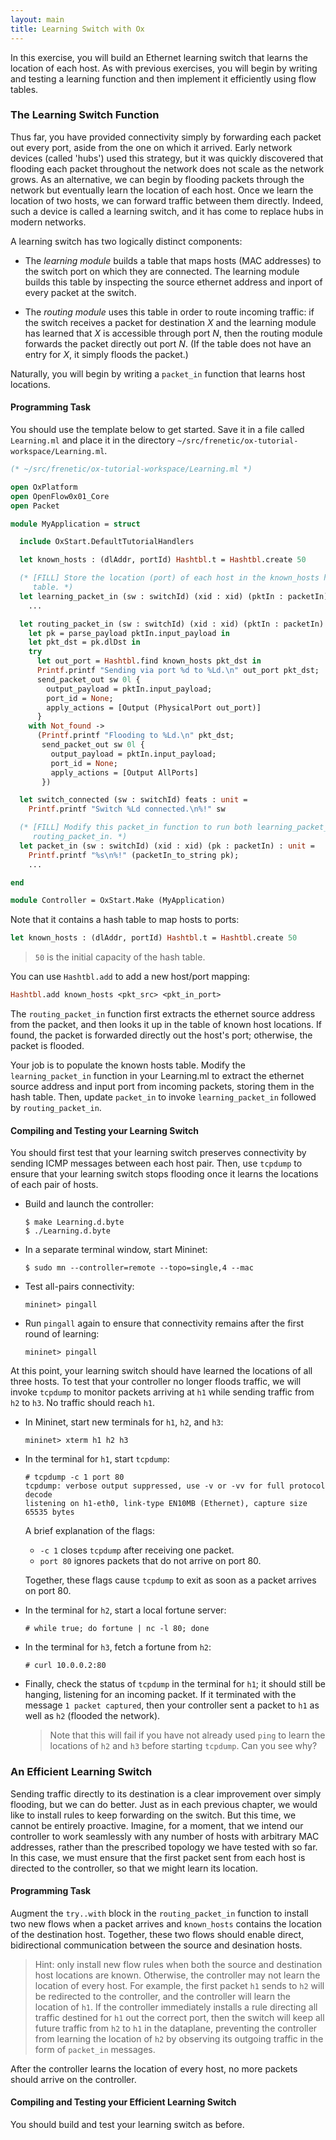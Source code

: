 ```yaml
---
layout: main
title: Learning Switch with Ox
---
```



In this exercise, you will build an Ethernet learning switch that learns the
location of each host.  As with previous exercises, you will begin by writing
and testing a learning function and then implement it efficiently using flow
tables.

### The Learning Switch Function

Thus far, you have provided connectivity simply by forwarding each packet out
every port, aside from the one on which it arrived. Early network devices
(called 'hubs') used this strategy, but it was quickly discovered that flooding
each packet throughout the network does not scale as the network grows.  As an
alternative, we can begin by flooding packets through the network but
eventually learn the location of each host.  Once we learn the location of two
hosts, we can forward traffic between them directly.  Indeed, such a device is
called a learning switch, and it has come to replace hubs in modern networks.

A learning switch has two logically distinct components:

- The *learning module* builds a table that maps hosts (MAC addresses)
  to the switch port on which they are connected. The learning module
  builds this table by inspecting the source ethernet address and inport
  of every packet at the switch.

- The *routing module* uses this table in order to route incoming traffic:
  if the switch receives a packet for destination _X_ and the learning
  module has learned that _X_ is accessible through port _N_, then the
  routing module forwards the packet directly out port _N_. (If the table
  does not have an entry for _X_, it simply floods the packet.)

Naturally, you will begin by writing a `packet_in` function that learns host
locations.

#### Programming Task

You should use the template below to get started.  Save it in a file called
`Learning.ml` and place it in the directory
`~/src/frenetic/ox-tutorial-workspace/Learning.ml`.

~~~ ocaml
(* ~/src/frenetic/ox-tutorial-workspace/Learning.ml *)

open OxPlatform
open OpenFlow0x01_Core
open Packet

module MyApplication = struct

  include OxStart.DefaultTutorialHandlers

  let known_hosts : (dlAddr, portId) Hashtbl.t = Hashtbl.create 50

  (* [FILL] Store the location (port) of each host in the known_hosts hash
     table. *)
  let learning_packet_in (sw : switchId) (xid : xid) (pktIn : packetIn) : unit =
    ...

  let routing_packet_in (sw : switchId) (xid : xid) (pktIn : packetIn) : unit =
    let pk = parse_payload pktIn.input_payload in
    let pkt_dst = pk.dlDst in
    try
      let out_port = Hashtbl.find known_hosts pkt_dst in
      Printf.printf "Sending via port %d to %Ld.\n" out_port pkt_dst;
      send_packet_out sw 0l {
        output_payload = pktIn.input_payload;
        port_id = None;
        apply_actions = [Output (PhysicalPort out_port)]
      }
    with Not_found ->
      (Printf.printf "Flooding to %Ld.\n" pkt_dst;
       send_packet_out sw 0l {
         output_payload = pktIn.input_payload;
         port_id = None;
         apply_actions = [Output AllPorts]
       })

  let switch_connected (sw : switchId) feats : unit =
    Printf.printf "Switch %Ld connected.\n%!" sw

  (* [FILL] Modify this packet_in function to run both learning_packet_in and
     routing_packet_in. *)
  let packet_in (sw : switchId) (xid : xid) (pk : packetIn) : unit =
    Printf.printf "%s\n%!" (packetIn_to_string pk);
    ...

end

module Controller = OxStart.Make (MyApplication)
~~~

Note that it contains a hash table to map hosts to ports:

~~~ ocaml
let known_hosts : (dlAddr, portId) Hashtbl.t = Hashtbl.create 50
~~~

> `50` is the initial capacity of the hash table.

You can use `Hashtbl.add` to add a new host/port mapping:

~~~ ocaml
Hashtbl.add known_hosts <pkt_src> <pkt_in_port>
~~~

The `routing_packet_in` function first extracts the ethernet source address
from the packet, and then looks it up in the table of known host locations.  If
found, the packet is forwarded directly out the host's port; otherwise, the
packet is flooded.

Your job is to populate the known hosts table.  Modify the `learning_packet_in`
function in your Learning.ml to extract the ethernet source address and input
port from incoming packets, storing them in the hash table.  Then, update
`packet_in` to invoke `learning_packet_in` followed by `routing_packet_in`.

#### Compiling and Testing your Learning Switch

You should first test that your learning switch preserves connectivity by
sending ICMP messages between each host pair.  Then, use `tcpdump` to ensure
that your learning switch stops flooding once it learns the locations of each
pair of hosts.

- Build and launch the controller:

  ~~~ shell
  $ make Learning.d.byte
  $ ./Learning.d.byte
  ~~~

- In a separate terminal window, start Mininet:

  ~~~ shell
  $ sudo mn --controller=remote --topo=single,4 --mac
  ~~~

- Test all-pairs connectivity:

  ~~~
  mininet> pingall
  ~~~

- Run `pingall` again to ensure that connectivity remains after the first round
of learning:

  ~~~
  mininet> pingall
  ~~~

At this point, your learning switch should have learned the locations of all
three hosts.  To test that your controller no longer floods traffic, we will
invoke `tcpdump` to monitor packets arriving at `h1` while sending traffic
from `h2` to `h3`.  No traffic should reach `h1`.

  * In Mininet, start new terminals for `h1`, `h2`, and `h3`:

    ~~~
    mininet> xterm h1 h2 h3
    ~~~

  * In the terminal for `h1`, start `tcpdump`:

    ~~~
    # tcpdump -c 1 port 80
    tcpdump: verbose output suppressed, use -v or -vv for full protocol decode
    listening on h1-eth0, link-type EN10MB (Ethernet), capture size 65535 bytes
    ~~~

    A brief explanation of the flags:

    - `-c 1` closes `tcpdump` after receiving one packet.
    - `port 80` ignores packets that do not arrive on port 80.

    Together, these flags cause `tcpdump` to exit as soon as a packet arrives on port 80.

  * In the terminal for `h2`, start a local fortune server:

    ~~~
    # while true; do fortune | nc -l 80; done
    ~~~

  * In the terminal for `h3`, fetch a fortune from `h2`:

    ~~~
    # curl 10.0.0.2:80
    ~~~

  * Finally, check the status of `tcpdump` in the terminal for `h1`; it should
    still be hanging, listening for an incoming packet.  If it terminated with
    the message `1 packet captured`, then your controller sent a packet to `h1`
    as well as `h2` (flooded the network).

    > Note that this will fail if you have not already used `ping` to learn the
    > locations of `h2` and `h3` before starting `tcpdump`.  Can you see why?

### An Efficient Learning Switch

Sending traffic directly to its destination is a clear improvement over simply
flooding, but we can do better. Just as in each previous chapter, we would like
to install rules to keep forwarding on the switch. But this time, we cannot be
entirely proactive.  Imagine, for a moment, that we intend our controller to
work seamlessly with any number of hosts with arbitrary MAC addresses, rather
than the prescribed topology we have tested with so far.  In this case, we must
ensure that the first packet sent from each host is directed to the controller,
so that we might learn its location.

#### Programming Task

Augment the `try..with` block in the `routing_packet_in` function to install
two new flows when a packet arrives and `known_hosts` contains the location of
the destination host.  Together, these two flows should enable direct,
bidirectional communication between the source and desination hosts.

> Hint: only install new flow rules when both the source and destination host
> locations are known.  Otherwise, the controller may not learn the location of
> every host. For example, the first packet `h1` sends to `h2` will be
> redirected to the controller, and the controller will learn the location of
> `h1`.  If the controller immediately installs a rule directing all traffic
> destined for `h1` out the correct port, then the switch will keep all future
> traffic from `h2` to `h1` in the dataplane, preventing the controller from
> learning the location of `h2` by observing its outgoing traffic in the form
> of `packet_in` messages.

After the controller learns the location of every host, no more packets should
arrive on the controller.

#### Compiling and Testing your Efficient Learning Switch

You should build and test your learning switch as before.


[Ch6]: 06-OxNat

[Action]: http://frenetic-lang.github.io/frenetic/docs/OpenFlow0x01.Action.html

[PacketIn]: http://frenetic-lang.github.io/frenetic/docs/OpenFlow0x01.PacketIn.html

[PacketOut]: http://frenetic-lang.github.io/frenetic/docs/OpenFlow0x01.PacketOut.html

[OxPlatform]: http://frenetic-lang.github.io/frenetic/docs/Ox_Controller.OxPlatform.html

[Match]: http://frenetic-lang.github.io/frenetic/docs/OpenFlow0x01.Match.html

[Packet]: http://frenetic-lang.github.io/frenetic/docs/Packet.html